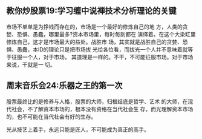 ## 教你炒股票19:学习缠中说禅技术分析理论的关键

市场不单单是为挣钱而存在的，市场是一个最好的修炼自己的地 方，人类的贪婪、恐惧、愚蠢，哪里最多?资本市场里，每时每刻都在 演绎着。在这个大染缸里修炼自己，这才是市场最大的益处。战胜市 场，其实就是战胜自己的贪婪、恐惧、愚蠢，本ID的理论只是把市场拔 光给各位看，而拔光一个人并不意味着就等于征服一个人，对于市场， 其道理是一样的。不干，不可能征服市场。对于市场来说，干就是一 切。

## 周末音乐会24:乐器之王的第一次
股票最终比的是修养与人格，股票的大师，归根结底是哲学、艺术 的大师，在现代社会，不了解资本市场的，根本没有资格在当代社会生 存，而光理解资本市场的，也不可能在当代社会有好的生存。
  
光从技艺上着手，永远只能是匠人，不可能成为真正的高手。